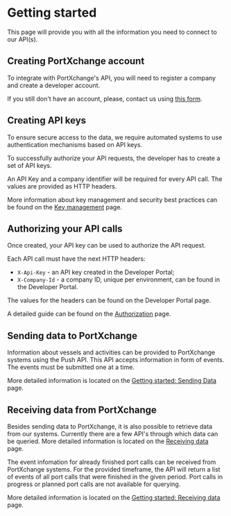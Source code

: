 # Getting started

This page will provide you with all the information you need to connect to our API(s).

## Creating PortXchange account

To integrate with PortXchange's API, you will need to register a company and create a developer account.

If you still don't have an account, please, contact us using [this form](https://port-xchange.com/contact/).

## Creating API keys

To ensure secure access to the data, we require automated systems to use authentication mechanisms based on API keys.

To successfully authorize your API requests, the developer has to create a set of API keys. 

An API Key and a company identifier will be required for every API call. The values are provided as HTTP headers.

More information about key management and security best practices can be found on the [Key management](key-management.md) page.

## Authorizing your API calls

Once created, your API key can be used to authorize the API request.

Each API call must have the next HTTP headers:
- `X-Api-Key` - an API key created in the Developer Portal;
- `X-Company-Id` - a company ID, unique per environment, can be found in the Developer Portal.

The values for the headers can be found on the Developer Portal page.

A detailed guide can be found on the [Authorization](authorization.md) page.

## Sending data to PortXchange

Information about vessels and activities can be provided to PortXchange systems using the Push API.
This API accepts information in form of events. 
The events must be submitted one at a time.

More detailed information is located on the [Getting started: Sending Data](/sending-data/index.md) page.

## Receiving data from PortXchange

Besides sending data to PortXchange, it is also possible to retrieve data from our systems. 
Currently there are a few API's through which data can be queried.
More detailed information is located on the [Receiving data](/receiving-data/index.md) page.

The event infomation for already finished port calls can be received from PortXchange systems.
For the provided timeframe, the API will return a list of events of all port calls that were finished in the given period. Port calls in progress or planned port calls are not available for querying.

More detailed information is located on the [Getting started: Receiving data](/receiving-data/index.md) page.

